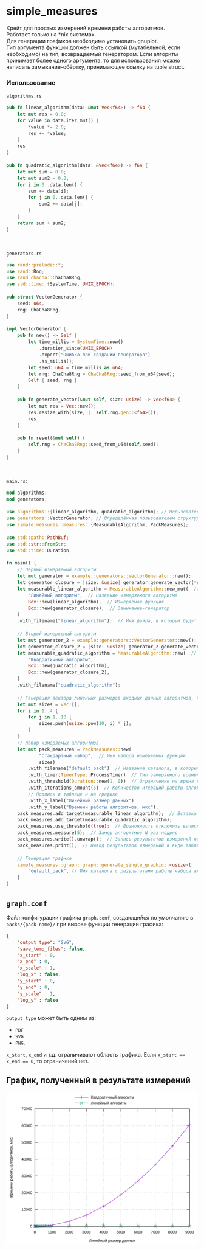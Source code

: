 simple_measures
=====
Крейт для простых измерений времени работы алгоритмов.  
Работает только на *nix системах.  
Для генерации графиков необходимо установить gnuplot.  
Тип аргумента функции должен быть ссылкой (мутабельной, если необходимо) на тип, возвращаемый генератором. Если алгоритм принимает более одного аргумента, то для использования можно написать замыкание-обёртку, принимающее ссылку на tuple struct. 

### Использование

`algorithms.rs`
```rs
pub fn linear_algorithm(data: &mut Vec<f64>) -> f64 {
    let mut res = 0.0;
    for value in data.iter_mut() {
        *value *= 2.0;
        res += *value;
    }
    res
}

pub fn quadratic_algorithm(data: &Vec<f64>) -> f64 {
    let mut sum = 0.0;
    let mut sum2 = 0.0;
    for i in 0..data.len() {
        sum += data[i];
        for j in 0..data.len() {
            sum2 += data[j];
        }
    }
    return sum + sum2;
}
```
<br />

`generators.rs`
```rs
use rand::prelude::*;
use rand::Rng;
use rand_chacha::ChaCha8Rng;
use std::time::{SystemTime, UNIX_EPOCH};

pub struct VectorGenerator {
    seed: u64,
    rng: ChaCha8Rng,
}

impl VectorGenerator {
    pub fn new() -> Self {
        let time_millis = SystemTime::now()
            .duration_since(UNIX_EPOCH)
            .expect("Ошибка при создании генератора")
            .as_millis();
        let seed: u64 = time_millis as u64;
        let rng: ChaCha8Rng = ChaCha8Rng::seed_from_u64(seed);
        Self { seed, rng }
    }

    pub fn generate_vector(&mut self, size: usize) -> Vec<f64> {
        let mut res = Vec::new();
        res.resize_with(size, || self.rng.gen::<f64>());
        res
    }

    pub fn reset(&mut self) {
        self.rng = ChaCha8Rng::seed_from_u64(self.seed);
    }
}
```
<br />

`main.rs`:
```rs
mod algorithms;
mod generators;

use algorithms::{linear_algorithm, quadratic_algorithm}; // Пользовательские алгоритмы, которые нужно измерить
use generators::VectorGenerator; // Определённая пользователем структура, хранящая состояние, для генерации данных, подаваемых на вход алгоритмам
use simple_measures::measures::{MeasurableAlgorithm, PackMeasures};

use std::path::PathBuf;
use std::str::FromStr;
use std::time::Duration;

fn main() {
    // Первый измеряемый алгоритм
    let mut generator = example::generators::VectorGenerator::new();
    let generator_closure = |size: &usize| generator.generate_vector(*size);  // Замыкание, генерирующие данные для алгоритма
    let measurable_linear_algorithm = MeasurableAlgorithm::new_mut(  // метод new_mut, так как алгоритм изменяет свои аргументы
        "Линейный алгоритм",  // Название измеряемого алгоритма
        Box::new(linear_algorithm),  // Измеряемая функция
        Box::new(generator_closure),  // Замыкание-генератор
    )
    .with_filename("linear_algorithm");  // Имя файла, в который будут записываться результаты измерений. По умолчанию совпадает с названием алгоритма 

    // Второй измеряемый алгоритм
    let mut generator_2 = example::generators::VectorGenerator::new();
    let generator_closure_2 = |size: &usize| generator_2.generate_vector(*size);
    let measurable_quadratic_algorithm = MeasurableAlgorithm::new(  // метод new без mut, так как алгоритм не изменяет свои аргументы
        "Квадратичный алгоритм",
        Box::new(quadratic_algorithm),
        Box::new(generator_closure_2),
    )
    .with_filename("quadratic_algorithm");

    // Генерация вектора линейных размеров входных данных алгоритмов, который будет использоваться во время замеров
    let mut sizes = vec![];
    for i in 1..4 {
        for j in 1..10 {
            sizes.push(usize::pow(10, i) * j);
        }
    }
    // Набор измеряемых алгоритмов
    let mut pack_measures = PackMeasures::new(
            "Стандартный набор",  // Имя набора измеряемых функций
            sizes)
        .with_filename("default_pack")  // Название каталога, в который будут записаны файлы с результатами измерений, а также файл-описаниею. По умолчанию название совпадает с именем набора
        .with_timer(TimerType::ProcessTimer)  // Тип замеряемого времени (ProcessTimer - по умолчанию, ThreadTimer, SystemTimer)
        .with_threshold(Duration::new(1, 0))  // Ограничение на время выполнения алгоритмов. Максимальные размеры вычисляются единожды перед запуском первого измерения (при последующих запусках измерений размеры вычисляться не будут, но можно вручную вызвать соответствующую функцию)
        .with_iterations_amount(5)  // Количество итераций работы алгоритма во время одного замера, в качестве результата замера берётся среднее значение времени работы
        // Подписи в таблице и на графике
        .with_x_label("Линейный размер данных")
        .with_y_label("Времени работы алгоритмов, мкс");
    pack_measures.add_target(measurable_linear_algorithm);  // Вставка измеряемых функций в набор 
    pack_measures.add_target(measurable_quadratic_algorithm);
    pack_measures.use_threshold(true);  // Возможность отключить вычисление максимальных размеров перед измерениями. По умолчанию включено
    pack_measures.measure(5);  // Замер алгоритмов N раз подряд
    pack_measures.write().unwrap();  // Запись результатов измерений на диск
    pack_measures.print();  // Вывод результатов измерений в виде таблицы в стандартный поток вывода

    // Генерация графика
    simple_measures::graph::graph::generate_single_graphic::<usize>(
        "default_pack", // Имя каталога с результатами работы набора алгоритмов
    )
}
```

`graph.conf`
---

Файл конфигурации графика `graph.conf`, создающийся по умолчанию в `packs/{pack-name}/` при вызове функции генерации графика:

```json
{
    "output_type": "SVG",
    "save_temp_files": false,
    "x_start" : 0,
    "x_end" : 0,
    "x_scale" : 1,
    "log_x" : false,
    "y_start" : 0,
    "y_end" : 0,
    "y_scale" : 1,
    "log_y" : false
}
```
`output_type` может быть одним из:
- `PDF`
- `SVG`
- `PNG`.

`x_start`, `x_end` и т.д. ограничивают область графика. Если `x_start == x_end == 0`, то ограничений нет.

График, полученный в результате измерений
---

![graph](./default_pack_graph.svg)
